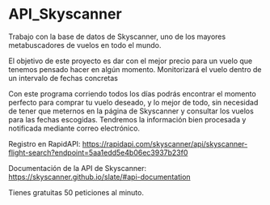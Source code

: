 # API_Skyscanner
Trabajo con la base de datos de Skyscanner, uno de los mayores
metabuscadores de vuelos en todo el mundo.

El objetivo de este proyecto es dar con el mejor precio para
un vuelo que tenemos pensado hacer en algún momento. Monitorizará el
vuelo dentro de un intervalo de fechas concretas

Con este programa corriendo todos los días podrás encontrar
el momento perfecto para comprar tu vuelo deseado, y lo mejor de todo, sin
necesidad de tener que meternos en la página de Skyscanner y consultar los
vuelos para las fechas escogidas. Tendremos la información bien procesada y
notificada mediante correo electrónico.


Registro en RapidAPI: https://rapidapi.com/skyscanner/api/skyscanner-flight-search?endpoint=5aa1edd5e4b06ec3937b23f0

Documentación de la API de Skyscanner: https://skyscanner.github.io/slate/#api-documentation

Tienes gratuitas 50 peticiones al minuto.
